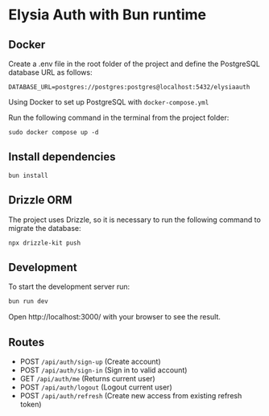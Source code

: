 # Elysia Auth with Bun runtime

## Docker

Create a .env file in the root folder of the project and define the PostgreSQL database URL as follows:

`DATABASE_URL=postgres://postgres:postgres@localhost:5432/elysiaauth
`

Using Docker to set up PostgreSQL with `docker-compose.yml`

Run the following command in the terminal from the project folder:

`sudo docker compose up -d`

## Install dependencies

`bun install`

## Drizzle ORM

The project uses Drizzle, so it is necessary to run the following command to migrate the database:

`npx drizzle-kit push`

## Development
To start the development server run:
```bash
bun run dev
```

Open http://localhost:3000/ with your browser to see the result.

## Routes
- POST `/api/auth/sign-up` (Create account)
- POST `/api/auth/sign-in` (Sign in to valid account)
- GET `/api/auth/me` (Returns current user)
- POST `/api/auth/logout` (Logout current user)
- POST `/api/auth/refresh` (Create new access from existing refresh token)
